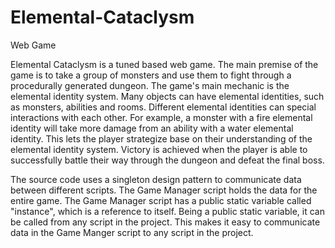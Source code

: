 # Elemental-Cataclysm
Web Game

  Elemental Cataclysm is a tuned based web game. The main premise of the game is to take a group of monsters and use them to fight through a procedurally generated dungeon. The game's main mechanic is the elemental identity system. Many objects can have elemental identities, such as monsters, abilities and rooms. Different elemental identities can special interactions with each other.
For example, a monster with a fire elemental identity will take more damage from an ability with a water elemental identity. This lets the player strategize base on their understanding of the elemental identity system. Victory is achieved when the player is able to successfully battle their way through the dungeon and defeat the final boss.

  The source code uses a singleton design pattern to communicate data between different scripts. The Game Manager script holds the data for the entire game. The Game Manager script has a public static variable called "instance", which is a reference to itself. Being a public static variable, it can be called from any script in the project. This makes it easy to communicate data in the Game Manger script to any script in the project.       
